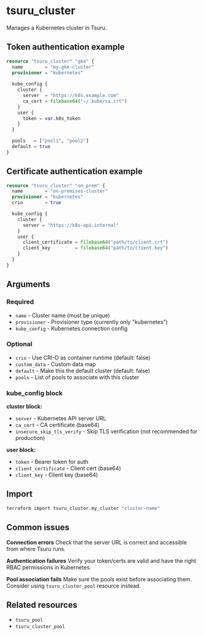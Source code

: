 # tsuru_cluster

Manages a Kubernetes cluster in Tsuru.

## Token authentication example

```terraform
resource "tsuru_cluster" "gke" {
  name        = "my-gke-cluster"
  provisioner = "kubernetes"
  
  kube_config {
    cluster {
      server  = "https://k8s.example.com"
      ca_cert = filebase64("~/.kube/ca.crt")
    }
    user {
      token = var.k8s_token
    }
  }

  pools   = ["pool1", "pool2"]
  default = true
}
```

## Certificate authentication example

```terraform
resource "tsuru_cluster" "on_prem" {
  name        = "on-premises-cluster"
  provisioner = "kubernetes"
  crio        = true

  kube_config {
    cluster {
      server = "https://k8s-api.internal"
    }
    user {
      client_certificate = filebase64("path/to/client.crt")
      client_key         = filebase64("path/to/client.key")
    }
  }
}
```

## Arguments

### Required

- `name` - Cluster name (must be unique)
- `provisioner` - Provisioner type (currently only "kubernetes")
- `kube_config` - Kubernetes connection config

### Optional

- `crio` - Use CRI-O as container runtime (default: false)
- `custom_data` - Custom data map
- `default` - Make this the default cluster (default: false)
- `pools` - List of pools to associate with this cluster

### kube_config block

**cluster block:**
- `server` - Kubernetes API server URL
- `ca_cert` - CA certificate (base64)
- `insecure_skip_tls_verify` - Skip TLS verification (not recommended for production)

**user block:**
- `token` - Bearer token for auth
- `client_certificate` - Client cert (base64)
- `client_key` - Client key (base64)

## Import

```bash
terraform import tsuru_cluster.my_cluster "cluster-name"
```

## Common issues

**Connection errors**
Check that the server URL is correct and accessible from where Tsuru runs.

**Authentication failures**
Verify your token/certs are valid and have the right RBAC permissions in Kubernetes.

**Pool association fails**
Make sure the pools exist before associating them. Consider using `tsuru_cluster_pool` resource instead.

## Related resources

- `tsuru_pool`
- `tsuru_cluster_pool`

